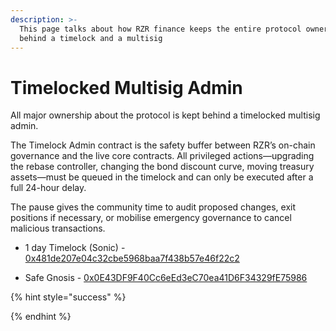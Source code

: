 ```yaml
---
description: >-
  This page talks about how RZR finance keeps the entire protocol ownership
  behind a timelock and a multisig
---
```


# Timelocked Multisig Admin

All major ownership about the protocol is kept behind a timelocked multisig admin.

The Timelock Admin contract is the safety buffer between RZR’s on-chain governance and the live core contracts. All privileged actions—upgrading the rebase controller, changing the bond discount curve, moving treasury assets—must be queued in the timelock and can only be executed after a full 24-hour delay.

The pause gives the community time to audit proposed changes, exit positions if necessary, or mobilise emergency governance to cancel malicious transactions.

- 1 day Timelock (Sonic) - [0x481de207e04c32cbe5968baa7f438b57e46f22c2](https://sonicscan.org/address/0x481de207e04c32cbe5968baa7f438b57e46f22c2)

- Safe Gnosis - [0x0E43DF9F40Cc6eEd3eC70ea41D6F34329fE75986](https://app.safe.global/home?safe=sonic:0x0E43DF9F40Cc6eEd3eC70ea41D6F34329fE75986)

{% hint style="success" %}

{% endhint %}
